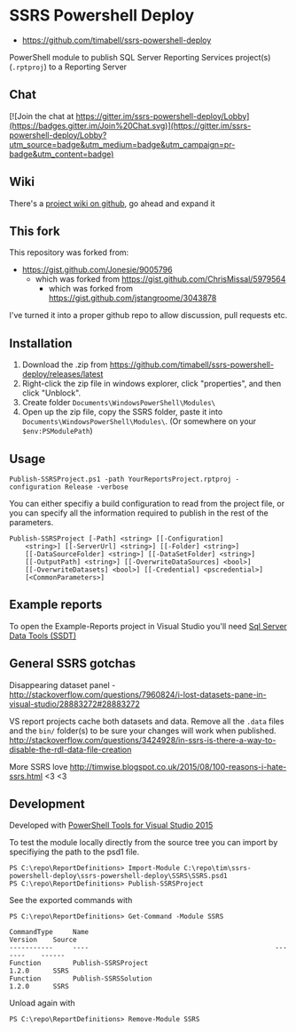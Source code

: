 # SSRS Powershell Deploy

* https://github.com/timabell/ssrs-powershell-deploy

PowerShell module to publish SQL Server Reporting Services project(s)
(`.rptproj`) to a Reporting Server

## Chat

[![Join the chat at https://gitter.im/ssrs-powershell-deploy/Lobby](https://badges.gitter.im/Join%20Chat.svg)](https://gitter.im/ssrs-powershell-deploy/Lobby?utm_source=badge&utm_medium=badge&utm_campaign=pr-badge&utm_content=badge)

## Wiki

There's a [project wiki on
github](https://github.com/timabell/ssrs-powershell-deploy/wiki), go ahead and
expand it 

## This fork

This repository was forked from:

* https://gist.github.com/Jonesie/9005796
	* which was forked from https://gist.github.com/ChrisMissal/5979564
		* which was forked from https://gist.github.com/jstangroome/3043878

I've turned it into a proper github repo to allow discussion, pull requests
etc.

## Installation

1. Download the .zip from
	 https://github.com/timabell/ssrs-powershell-deploy/releases/latest
2. Right-click the zip file in windows explorer, click "properties", and then
	 click "Unblock".
3. Create folder `Documents\WindowsPowerShell\Modules\`
4. Open up the zip file, copy the SSRS folder, paste it into
	 `Documents\WindowsPowerShell\Modules\`. (Or somewhere on your
	 `$env:PSModulePath`)

## Usage

	Publish-SSRSProject.ps1 -path YourReportsProject.rptproj -configuration Release -verbose

You can either specifiy a build configuration to read from the project file, or
you can specify all the information required to publish in the rest of the
parameters.

	Publish-SSRSProject [-Path] <string> [[-Configuration]
		<string>] [[-ServerUrl] <string>] [[-Folder] <string>]
		[[-DataSourceFolder] <string>] [[-DataSetFolder] <string>]
		[[-OutputPath] <string>] [[-OverwriteDataSources] <bool>]
		[[-OverwriteDatasets] <bool>] [[-Credential] <pscredential>]
		[<CommonParameters>]

## Example reports

To open the Example-Reports project in Visual Studio you'll need [Sql Server
Data Tools (SSDT)](https://msdn.microsoft.com/en-us/library/mt204009.aspx)

## General SSRS gotchas

Disappearing dataset panel -
http://stackoverflow.com/questions/7960824/i-lost-datasets-pane-in-visual-studio/28883272#28883272

VS report projects cache both datasets and data. Remove all the `.data` files and the
`bin/` folder(s) to be sure your changes will work when published.
http://stackoverflow.com/questions/3424928/in-ssrs-is-there-a-way-to-disable-the-rdl-data-file-creation

More SSRS love http://timwise.blogspot.co.uk/2015/08/100-reasons-i-hate-ssrs.html  <3 <3

## Development

Developed with [PowerShell Tools for Visual Studio 2015](https://visualstudiogallery.msdn.microsoft.com/c9eb3ba8-0c59-4944-9a62-6eee37294597)

To test the module locally directly from the source tree you can import by specifiying the path to the psd1 file.

	PS C:\repo\ReportDefinitions> Import-Module C:\repo\tim\ssrs-powershell-deploy\ssrs-powershell-deploy\SSRS\SSRS.psd1
	PS C:\repo\ReportDefinitions> Publish-SSRSProject

See the exported commands with

	PS C:\repo\ReportDefinitions> Get-Command -Module SSRS

	CommandType     Name                                               Version    Source
	-----------     ----                                               -------    ------
	Function        Publish-SSRSProject                                1.2.0      SSRS
	Function        Publish-SSRSSolution                               1.2.0      SSRS

Unload again with

	PS C:\repo\ReportDefinitions> Remove-Module SSRS

